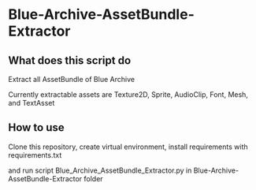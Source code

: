 # Blue-Archive-AssetBundle-Extractor
## What does this script do
Extract all AssetBundle of Blue Archive

Currently extractable assets are Texture2D, Sprite, AudioClip, Font, Mesh, and TextAsset

## How to use
Clone this repository, create virtual environment, install requirements with requirements.txt

and run script Blue_Archive_AssetBundle_Extractor.py in Blue-Archive-AssetBundle-Extractor folder
